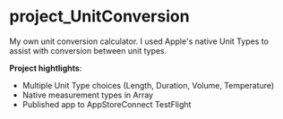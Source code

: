 # project_UnitConversion

My own unit conversion calculator. I used Apple's native Unit Types to assist with conversion between unit types.

**Project hightlights**:
- Multiple Unit Type choices (Length, Duration, Volume, Temperature)
- Native measurement types in Array
- Published app to AppStoreConnect TestFlight

